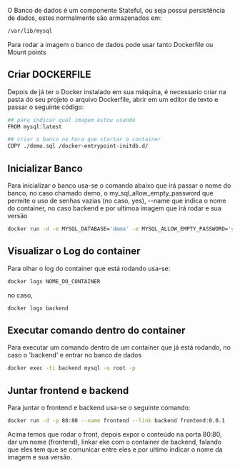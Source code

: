 
O Banco de dados é um componente Stateful, ou seja possui persistência de dados, estes normalmente são armazenados em:

```sh
/var/lib/mysql
```

Para rodar a imagem o banco de dados pode usar tanto Dockerfile ou Mount points

## Criar DOCKERFILE
Depois de já ter o Docker instalado em sua máquina, é necessario criar na pasta do seu projeto o arquivo Dockerfile, abrir em um editor de texto e passar o seguinte código:

```sh
## para indicar qual imagem estou usando
FROM mysql:latest

## criar o banco na hora que startar o container
COPY ./demo.sql /docker-entrypoint-initdb.d/

```

## Inicializar Banco

Para inicializar o banco usa-se o comando abaixo que irá passar o nome do banco, no caso chamado demo, o my_sql_allow_empty_password que permite o uso de senhas vazias (no caso, yes), --name que indica o nome do container, no caso backend e por ultimoa imagem que irá rodar e sua versão

```sh
docker run -d -e MYSQL_DATABASE='demo' -e MYSQL_ALLOW_EMPTY_PASSWORD='yes' --name backend db:0.0.1
```

## Visualizar o Log do container

Para olhar o log do container que está rodando usa-se:

```sh
docker logs NOME_DO_CONTAINER
```

no caso,

```sh
docker logs backend
```

## Executar comando dentro do container

Para executar um comando dentro de um container que já está rodando, no caso o 'backend' e entrar no banco de dados

```sh
docker exec -ti backend mysql -u root -p
```

## Juntar frontend e backend

Para juntar o frontend e backend usa-se o seguinte comando:

```sh
docker run -d -p 80:80 --name frontend --link backend frontend:0.0.1
```

Acima temos que rodar o front, depois expor o conteúdo na porta 80:80, dar um nome (frontend), linkar eke com o container de backend, falando que eles tem que se comunicar entre eles e por ultimo indicar o nome da imagem e sua versão.


